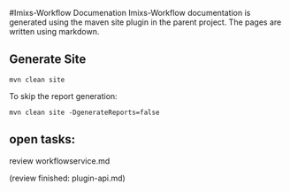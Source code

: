 #Imixs-Workflow Documenation
Imixs-Workflow documentation is generated using the maven site plugin in the parent project.
The pages are written using markdown. 

## Generate Site

    mvn clean site 


To skip the report generation:

    mvn clean site -DgenerateReports=false



## open tasks:

review workflowservice.md



(review finished: plugin-api.md)